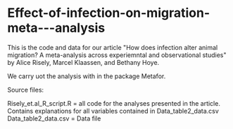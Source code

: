 # Effect-of-infection-on-migration-meta---analysis

This is the code and data for our article "How does infection alter animal migration? A meta-analysis across experiemntal and observational studies" by Alice Risely, Marcel Klaassen, and Bethany Hoye.

We carry uot the analysis with in the package Metafor.

Source files:

Risely_et.al_R_script.R = all code for the analyses presented in the article. Contains explanations for all variables contained in Data_table2_data.csv
Data_table2_data.csv = Data file
